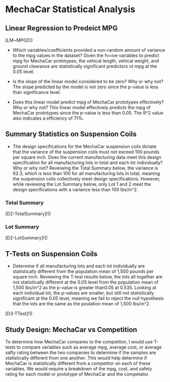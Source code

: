 # MechaCar Statistical Analysis

## Linear Regression to Predeict MPG
[LM~MPG]!()

- Which variables/coefficients provided a non-random amount of variance to the mpg values in the dataset?
Given the fv=ive variables to predict mpg for MechaCar prototypes, the vehical length, vehical weight, and ground clearance are statistically significant predictors ot mpg at the 0.05 level. 

- Is the slope of the linear model considered to be zero? Why or why not?
The slope  predicted by the model is not zero since the p-value is less than significance level.

- Does this linear model predict mpg of MechaCar prototypes effectively? Why or why not?
This linear model effectively predicts the mpg of MechaCar prototypes since the p-value is less than 0.05. The R^2 value also indicates a efficiency of 71%. 


## Summary Statistics on Suspension Coils
- The design specifications for the MechaCar suspension coils dictate that the variance of the suspension coils must not exceed 100 pounds per square inch. Does the current manufacturing data meet this design specification for all manufacturing lots in total and each lot individually? Why or why not?
Reveiwing the Total Summary below, the variance is 62.3, which is less than 100 for all manufacturing lots in total, meaning the suspension coils collectively meet design specifications. However, while reviewing the Lot Summary below, only Lot 1 and 2 meet the design specifications with a variance less than 100 lbs/in^2.

### Total Summary
[D2-TotalSummary]!()

### Lot Summary
[D2-LotSummary]!()


## T-Tests on Suspension Coils
- Determine if all manufacturing lots and each lot individually are statistically different from the population mean of 1,500 pounds per square inch.
Reviewing the T-test results below, the lots all together are not statistically different at the 0.05 level from the population mean of 1,500 lbs/in^2 as the p-value is greater than0.05 at 0.535. Looking at each individual lot, the p-values are smaller, but still not statistically significant at the 0.05 level, meaning we fail to reject the null hypothesis that the lots are the same as the poulation mean of 1,500 lbs/in^2. 

[D3-TTest]!()

## Study Design: MechaCar vs Competition
To determine how MechaCar compares to the competiton, I would use T-tests to compare variables such as average mpg, average cost, or average safty rating between the two companies to determine if the samples are statistically different from one another. This would help determine if MechaCar is statistically different from a competitor on each of these variables. We would require a breakdown of the mpg, cost, and safety rating for each model or prototype of MechaCar and the competator. 